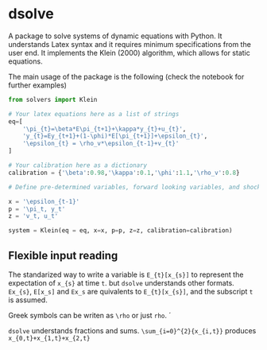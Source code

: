 # dsolve

A package to solve systems of dynamic equations with Python. It understands
Latex syntax and it requires minimum specifications from the user end. It implements the Klein (2000) algorithm, which allows for static equations. 

The main usage of the package is the following (check the notebook for further examples)
```python
from solvers import Klein

# Your latex equations here as a list of strings
eq=[
    '\pi_{t}=\beta*E\pi_{t+1}+\kappa*y_{t}+u_{t}',
    'y_{t}=Ey_{t+1}+(1-\phi)*E[\pi_{t+1}]+\epsilon_{t}',
    '\epsilon_{t} = \rho_v*\epsilon_{t-1}+v_{t}'
]

# Your calibration here as a dictionary
calibration = {'\beta':0.98,'\kappa':0.1,'\phi':1.1,'\rho_v':0.8}

# Define pre-determined variables, forward looking variables, and shocks as strings separated by commas or a list of strings.

x = '\epsilon_{t-1}'
p = '\pi_t, y_t'
z = 'v_t, u_t'

system = Klein(eq = eq, x=x, p=p, z=z, calibration=calibration)
```

## Flexible input reading

The standarized way to write a variable is `E_{t}[x_{s}]` to represent the expectation of `x_{s}` at time `t`. but `dsolve` understands other formats. `Ex_{s}`, `E[x_s]` and `Ex_s` are quivalents to  `E_{t}[x_{s}]`, and the subscript `t` is assumed. 

Greek symbols can be writen as `\rho` or just `rho`. ´

`dsolve` understands fractions and sums. `\sum_{i=0}^{2}{x_{i,t}}` produces `x_{0,t}+x_{1,t}+x_{2,t}`